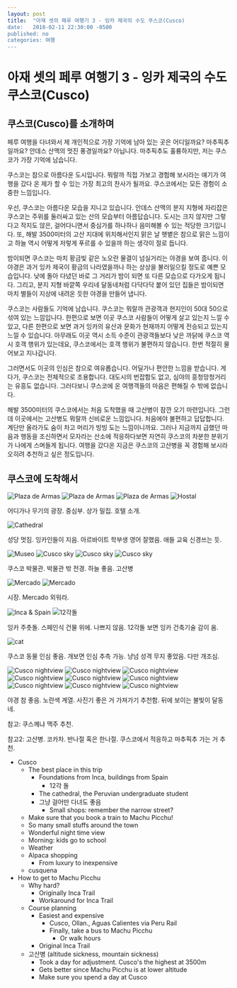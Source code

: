 ```yaml
---
layout: post
title:  "아재 셋의 페루 여행기 3 - 잉카 제국의 수도 쿠스코(Cusco)
date:   2018-02-11 22:30:00 -0500
published: no
categories: 여행
---
```


# 아재 셋의 페루 여행기 3 - 잉카 제국의 수도 쿠스코(Cusco)

## 쿠스코(Cusco)를 소개하며

페루 여행을 다녀와서 제 개인적으로 가장 기억에 남아 있는 곳은 어디일까요?
마추픽추일까요? 안데스 산맥의 멋진 풍경일까요? 아닙니다. 마추픽추도
훌륭하지만, 저는 쿠스코가 가장 기억에 남습니다.

쿠스코는 참으로 아름다운 도시입니다. 뭐랄까 직접 가보고 경험해 보시라는 얘기가
여행을 갔다 온 제가 할 수 있는 가장 최고의 찬사가 될까요. 쿠스코에서는 모든
경험이 소중한 느낌입니다.

우선, 쿠스코는 아름다운 모습을 지니고 있습니다. 안데스 산맥의 분지 지형에
자리잡은 쿠스코는 주위를 둘러싸고 있는 산의 모습부터 아름답습니다. 도시는 크지
않지만 그렇다고 작지도 않은, 걸어다니면서 중심가를 하나하나 음미해볼 수 있는
적당한 크기입니다. 또, 해발 3500미터의 고산 지대에 위치해서인지 맑은 날 햇볕은
참으로 맑은 느낌이고 하늘 역시 어떻게 저렇게 푸르를 수 있을까 하는 생각이 절로
듭니다.

밤이되면 쿠스코는 마치 황금빛 같은 노오란 물결이 넘실거리는 야경을 보여
줍니다. 이 야경은 과거 잉카 제국이 황금의 나라였을까나 하는 상상을 불러일으킬
정도로 예쁜 모습입니다. 낮에 돌아 다녔던 바로 그 거리가 밤이 되면 또 다른
모습으로 다가오게 됩니다. 그리고, 분지 지형 바깥쪽 우리네 달동네처럼 다닥다닥
붙어 있던 집들은 밤이되면 마치 별들이 지상에 내려온 듯한 야경을 만들어 냅니다. 

쿠스코는 사람들도 기억에 남습니다. 쿠스코는 뭐랄까 관광객과 현지인이 50대
50으로 섞여 있는 느낌입니다. 한편으로 보면 이곳 쿠스코 사람들이 어떻게 살고
있는지 느낄 수 있고, 다른 한편으로 보면 과거 잉카의 유산과 문화가 현재까지
어떻게 전승되고 있는지 느낄 수 있습니다. 아무래도 이곳 역시 소득 수준이
관광객들보다 낮은 까닭에 쿠스코 역시 호객 행위가 있는데요, 쿠스코에서는 호객
행위가 불편하지 않습니다. 한번 적절히 물어보고 지나갑니다.

그러면서도 이곳의 인심은 참으로 여유롭습니다. 어딜가나 편안한 느낌을 받습니다.
게다가, 쿠스코는 전체적으로 조용합니다. 대도시의 번잡함도 없고, 심야의
흥청망청거리는 유흥도 없습니다. 그러다보니 쿠스코에 온 여행객들의 마음은
편해질 수 밖에 없습니다. 

해발 3500미터의 쿠스코에서는 처음 도착했을 때 고산병이 잠깐 오기 마련입니다.
그런데 이곳에서는 고산병도 뭐랄까 신비로운 느낌입니다. 처음에야 불편하고
답답합니다. 계단만 올라가도 숨이 차고 머리가 빙빙 도는 느낌이니까요. 그러나
지금까지 급했던 마음과 행동을 조신하면서 모자라는 산소에 적응하다보면 자연히
쿠스코의 차분한 분위기가 나에게 스며들게 됩니다. 여행을 갔다온 지금은 
쿠스코의 고산병을 꼭 경험해 보시라 오히려 추천하고 싶은 정도입니다.

## 쿠스코에 도착해서

![Plaza de Armas](/assets/2018-02-12-peru-trip-03-cusco/plaza-de-armas.jpg)
![Plaza de Armas](/assets/2018-02-12-peru-trip-03-cusco/plaza-de-armas-2.jpg)
![Plaza de Armas](/assets/2018-02-12-peru-trip-03-cusco/plaza-de-armas-3.jpg)
![Hostal](/assets/2018-02-12-peru-trip-03-cusco/hostal.jpg)

어디가나 무기의 광장. 중심부. 상가 밀집. 호텔 소개.

![Cathedral](/assets/2018-02-12-peru-trip-03-cusco/cathedral.jpg)

성당 멋짐. 잉카인들이 지음. 아르바이트 학부생 영어 잘했음. 애들 교육 신경쓰는
듯.

![Museo](/assets/2018-02-12-peru-trip-03-cusco/museo.jpg)
![Cusco sky](/assets/2018-02-12-peru-trip-03-cusco/cusco-sky.jpg)
![Cusco sky](/assets/2018-02-12-peru-trip-03-cusco/cusco-sky-3.jpg)
![Cusco sky](/assets/2018-02-12-peru-trip-03-cusco/cusco-sky-2.jpg)

쿠스코 박물관. 박물관 밖 전경. 하늘 좋음. 고산병 

![Mercado](/assets/2018-02-12-peru-trip-03-cusco/mercado.jpg)
![Mercado](/assets/2018-02-12-peru-trip-03-cusco/mercado-2.jpg)

시장. Mercado 외워라. 

![Inca & Spain](/assets/2018-02-12-peru-trip-03-cusco/inca-spanish-hybrid.jpg)
![12각돌](/assets/2018-02-12-peru-trip-03-cusco/12-faceted-rock.jpg)

잉카 주춧돌. 스페인식 건물 위에. 나쁘지 않음. 
12각돌 보면 잉카 건축기술 감이 옴. 

![cat](/assets/2018-02-12-peru-trip-03-cusco/cat.jpg)

쿠스코 동물 인심 좋음. 개보면 인심 추측 가능. 냥넘 성격 무지 좋았음. 다만
개조심. 

![Cusco nightview](/assets/2018-02-12-peru-trip-03-cusco/cusco-nightview.jpg)
![Cusco nightview](/assets/2018-02-12-peru-trip-03-cusco/cusco-nightview-2.jpg)
![Cusco nightview](/assets/2018-02-12-peru-trip-03-cusco/cusco-nightview-3.jpg)
![Cusco nightview](/assets/2018-02-12-peru-trip-03-cusco/cusco-nightview-4.jpg)
![Cusco nightview](/assets/2018-02-12-peru-trip-03-cusco/cusco-nightview-5.jpg)
![Cusco nightview](/assets/2018-02-12-peru-trip-03-cusco/cusco-nightview-6.jpg)
![Cusco nightview](/assets/2018-02-12-peru-trip-03-cusco/cusco-nightview-7.jpg)
![Cusco nightview](/assets/2018-02-12-peru-trip-03-cusco/cusco-nightview-8.jpg)
![Cusco nightview](/assets/2018-02-12-peru-trip-03-cusco/cusco-nightview-9.jpg)

야경 참 좋음. 노란색 계열. 사진기 좋은 거 가져가기 추천함. 뒤에 보이는 불빛이
달동네. 

참고: 쿠스께냐 맥주 추천.

참고2: 고산병. 코카차. 반나절 혹은 한나절. 쿠스코에서 적응하고 마추픽추 가는
거 추천.

 * Cusco
    - The best place in this trip
      * Foundations from Inca, buildings from Spain
        - 12각 돌
      * The cathedral, the Peruvian undergraduate student
      * 그냥 걸어만 다녀도 좋음
        - Small shops: remember the narrow street?
    - Make sure that you book a train to Machu Picchu!
    - So many small stuffs around the town
    - Wonderful night time view
    - Morning: kids go to school
    - Weather
    - Alpaca shopping
      * From luxury to inexpensive
    - cusquena
  * How to get to Machu Picchu
    - Why hard?
      * Originally Inca Trail
      * Workaround for Inca Trail
    - Course planning
      * Easiest and expensive
        - Cusco, Ollan., Aguas Calientes via Peru Rail
        - Finally, take a bus to Machu Picchu 
          * Or walk hours
      * Original Inca Trail 
    - 고산병 (altitude sickness, mountain sickness)
      * Took a day for adjustment. Cusco's the highest at 3500m
      * Gets better since Machu Picchu is at lower altitude
      * Make sure you spend a day at Cusco
 
